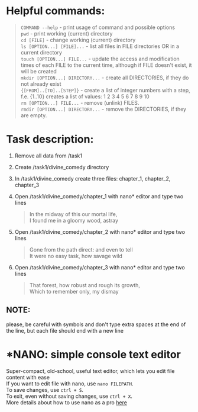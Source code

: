 # Helpful commands:

> `COMMAND --help` - print usage of command and possible options  
> `pwd` - print working (current) directory  
> `cd [FILE]` - change working (current) directory  
> `ls [OPTION...] [FILE]...` - list all files in FILE directories OR in a current directory  
> `touch [OPTION...] FILE...` - update the access and modification times of each FILE to the current time, although if
> FILE doesn't exist, it will be created  
> `mkdir [OPTION...] DIRECTORY...` - create all DIRECTORIES, if they do not already exist  
> `{[FROM]..[TO]..[STEP]}` - create a list of integer numbers with a step, f.e. {1..10} creates a list of values: 1 2 3
> 4 5 6 7 8 9 10  
> `rm [OPTION...] FILE...` - remove (unlink) FILES.  
> `rmdir [OPTION...] DIRECTORY...` - remove the DIRECTORIES, if they are empty.

# Task description:

1. Remove all data from /task1
2. Create /task1/divine_comedy directory
3. In /task1/divine_comedy create three files: chapter_1, chapter_2, chapter_3
4. Open /task1/divine_comedy/chapter_1 with nano* editor and type two lines

    > In the midway of this our mortal life,  
    > I found me in a gloomy wood, astray

5. Open /task1/divine_comedy/chapter_2 with nano* editor and type two lines

    > Gone from the path direct: and even to tell  
    > It were no easy task, how savage wild

6. Open /task1/divine_comedy/chapter_3 with nano* editor and type two lines

    > That forest, how robust and rough its growth,  
    > Which to remember only, my dismay

## NOTE:

please, be careful with symbols and don't type extra spaces at the end of the line, but each file should end with a new
line

# *NANO: simple console text editor

Super-compact, old-school, useful text editor, which lets you edit file content with ease  
If you want to edit file with nano, use `nano FILEPATH`.  
To save changes, use `ctrl + S`.  
To exit, even without saving changes, use `ctrl + X`.  
More details about how to use nano as a pro [here](https://www.nano-editor.org/dist/latest/nano.html)
